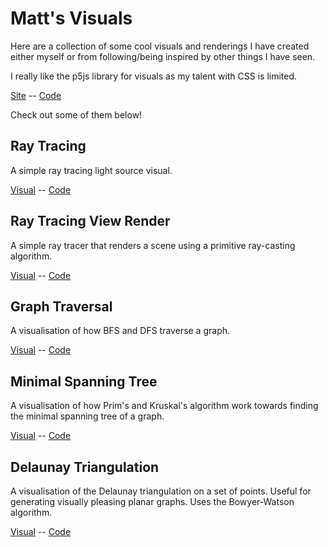 # Matt's Visuals

Here are a collection of some cool visuals and renderings I have created either myself or from following/being inspired by other things I have seen.

I really like the p5js library for visuals as my talent with CSS is limited.

[Site](https://matthiebl.github.io/visuals/)
-- <a href="https://github.com/matthiebl/visuals/" target="_blank">Code</a>

Check out some of them below!


## Ray Tracing

A simple ray tracing light source visual.

[Visual](https://matthiebl.github.io/visuals/ray-tracing/)
-- <a href="https://github.com/matthiebl/visuals/blob/master/ray-tracing/" target="_blank">Code</a>


## Ray Tracing View Render

A simple ray tracer that renders a scene using a primitive ray-casting algorithm.

[Visual](https://matthiebl.github.io/visuals/ray-cast-render/)
-- <a href="https://github.com/matthiebl/visuals/blob/master/ray-cast-render/" target="_blank">Code</a>


## Graph Traversal

A visualisation of how BFS and DFS traverse a graph.

[Visual](https://matthiebl.github.io/visuals/graphs/search/)
-- <a href="https://github.com/matthiebl/visuals/blob/master/graphs/search/" target="_blank">Code</a>


## Minimal Spanning Tree

A visualisation of how Prim's and Kruskal's algorithm work towards finding
the minimal spanning tree of a graph.

[Visual](https://matthiebl.github.io/visuals/graphs/mst/)
-- <a href="https://github.com/matthiebl/visuals/blob/master/graphs/mst/" target="_blank">Code</a>

## Delaunay Triangulation

A visualisation of the Delaunay triangulation on a set of points. Useful for
generating visually pleasing planar graphs. Uses the Bowyer-Watson algorithm.

[Visual](https://matthiebl.github.io/visuals/graphs/delaunay-triangulation/)
-- <a href="https://github.com/matthiebl/visuals/blob/master/graphs/delaunay-triangulation/" target="_blank">Code</a>

